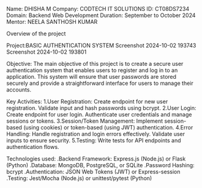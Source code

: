 Name: DHISHA M Company: CODTECH IT SOLUTIONS ID: CT08DS7234 Domain: Backend Web Development Duration: September to October 2024 Mentor: NEELA SANTHOSH KUMAR

Overview of the project

Project:BASIC AUTHENTICATION SYSTEM Screenshot 2024-10-02 193743 Screenshot 2024-10-02 193801

Objective: The main objective of this project is to create a secure user authentication system that enables users to register and log in to an application. This system will ensure that user passwords are stored securely and provide a straightforward interface for users to manage their accounts.

Key Activities: 1.User Registration: Create endpoint for new user registration. Validate input and hash passwords using bcrypt. 2.User Login: Create endpoint for user login. Authenticate user credentials and manage sessions or tokens. 3.Session/Token Management: Implement session-based (using cookies) or token-based (using JWT) authentication. 4.Error Handling: Handle registration and login errors effectively. Validate user inputs to ensure security. 5.Testing: Write tests for API endpoints and authentication flows.

Technologies used: .Backend Framework: Express.js (Node.js) or Flask (Python) .Database: MongoDB, PostgreSQL, or SQLite .Password Hashing: bcrypt .Authentication: JSON Web Tokens (JWT) or Express-session .Testing: Jest/Mocha (Node.js) or unittest/pytest (Python)
